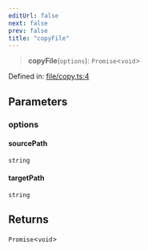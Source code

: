 ```yaml
---
editUrl: false
next: false
prev: false
title: "copyFile"
---
```


> **copyFile**(`options`): `Promise`\<`void`\>

Defined in: [file/copy.ts:4](https://github.com/datisthq/dpkit/blob/5891634de8175d14853313e208ffbae144fd78eb/file/file/copy.ts#L4)

## Parameters

### options

#### sourcePath

`string`

#### targetPath

`string`

## Returns

`Promise`\<`void`\>
